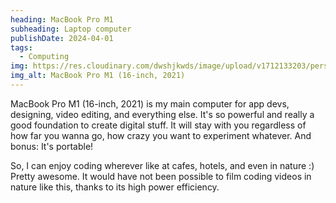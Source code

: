 ```yaml
---
heading: MacBook Pro M1
subheading: Laptop computer
publishDate: 2024-04-01
tags:
  - Computing
img: https://res.cloudinary.com/dwshjkwds/image/upload/v1712133203/personal-website/uses/macbook-pro-m1_bqi23p.webp
img_alt: MacBook Pro M1 (16-inch, 2021)
---
```


MacBook Pro M1 (16-inch, 2021) is my main computer for app devs, designing, video editing, and everything else.
It's so powerful and really a good foundation to create digital stuff. It will stay with you regardless of how far you wanna go, how crazy you want to experiment whatever. And bonus: It's portable!

So, I can enjoy coding wherever like at cafes, hotels, and even in nature :) Pretty awesome.
It would have not been possible to film coding videos in nature like this, thanks to its high power efficiency.
